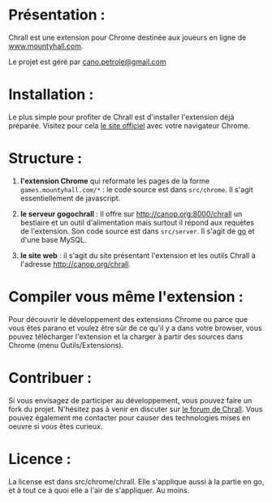 Présentation :
==============

Chrall est une extension pour Chrome destinée aux joueurs en ligne de www.mountyhall.com.

Le projet est géré par cano.petrole@gmail.com

Installation :
==============

Le plus simple pour profiter de Chrall est d'installer l'extension déjà préparée. Visitez pour cela [le site officiel](http://canop.org/chrall) avec votre navigateur Chrome.

Structure :
===========

1. **l'extension Chrome** qui reformate les pages de la forme `games.mountyhall.com/*` : le code source est dans `src/chrome`. Il s'agit essentiellement de javascript.

2. **le serveur gogochrall** : Il offre sur http://canop.org:8000/chrall un bestiaire et un outil d'alimentation mais surtout il répond aux requètes de l'extension. Son code source est dans `src/server`. Il s'agit de [go](http://golang.org) et d'une base MySQL.

3. **le site web** : il s'agit du site présentant l'extension et les outils Chrall à l'adresse http://canop.org/chrall. 

Compiler vous même l'extension :
================================

Pour découvrir le développement des extensions Chrome ou parce que vous êtes parano et voulez être sûr de ce qu'il y a dans votre browser, vous pouvez télécharger l'extension et la charger à partir des sources dans Chrome (menu Outils/Extensions).

Contribuer :
============

Si vous envisagez de participer au développement, vous pouvez faire un fork du projet. N'hésitez pas à venir en discuter sur [le forum de Chrall](http://canop.org/chrall/fofo). Vous pouvez également me contacter pour causer des technologies mises en oeuvre si vous êtes curieux.


Licence :
=========

La license est dans src/chrome/chrall. Elle s'applique aussi à la partie en go, et à tout ce à quoi elle a l'air de s'appliquer. Au moins.
